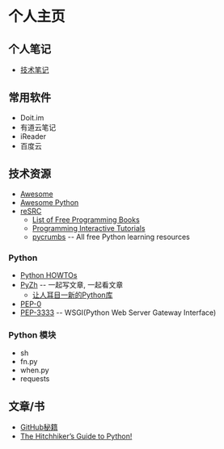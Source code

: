 # 个人主页

## 个人笔记

* [技术笔记](https://github.com/huyx/tech-note)

## 常用软件

* Doit.im
* 有道云笔记
* iReader
* 百度云

## 技术资源

* [Awesome](https://github.com/sindresorhus/awesome)
* [Awesome Python](https://github.com/vinta/awesome-python)
* [reSRC](http://resrc.io/)
  - [List of Free Programming Books](http://resrc.io/list/10/list-of-free-programming-books/)
  - [Programming Interactive Tutorials](http://resrc.io/list/217/programming-interactive-tutorials/)
  - [pycrumbs](http://resrc.io/list/4/pycrumbs/) -- All free Python learning resources

### Python

* [Python HOWTOs](https://docs.python.org/3.4/howto/index.html)
* [PyZh](https://pyzh.readthedocs.org/en/latest/index.html) -- 一起写文章, 一起看文章
  - [让人耳目一新的Python库](https://pyzh.readthedocs.org/en/latest/awesome-python-libraries.html)
* [PEP-0](https://www.python.org/dev/peps/)
* [PEP-3333](https://www.python.org/dev/peps/pep-3333/) -- WSGI(Python Web Server Gateway Interface)

### Python 模块

* sh
* fn.py
* when.py
* requests

## 文章/书

* [GitHub秘籍](https://github.com/tiimgreen/github-cheat-sheet/blob/master/README.zh-cn.md)
* [The Hitchhiker’s Guide to Python!](http://docs.python-guide.org/en/latest/)
